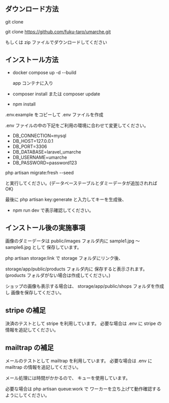 ## ダウンロード方法

git clone

git clone https://github.com/fuku-taro/umarche.git

もしくは zip ファイルでダウンロードしてください

## インストール方法

- docker compose up -d --build
  
  app コンテナに入り
- composer install または composer update
- npm install

.env.example をコピーして .env ファイルを作成

.env ファイルの中の下記をご利用の環境に合わせて変更してください。

- DB_CONNECTION=mysql
- DB_HOST=127.0.0.1
- DB_PORT=3306
- DB_DATABASE=laravel_umarche
- DB_USERNAME=umarche
- DB_PASSWORD=password123

php artisan migrate:fresh --seed

と実行してください。(データベーステーブルとダミーデータが追加されれば OK)

最後に
php artisan key:generate
と入力してキーを生成後、

- npm run dev
  で表示確認してください。

## インストール後の実施事項

画像のダミーデータは
public/images フォルダ内に
sample1.jpg 〜 sample6.jpg として
保存しています。

php artisan storage:link で
storage フォルダにリンク後、

storage/app/public/products フォルダ内に
保存すると表示されます。
(products フォルダがない場合は作成してください。)

ショップの画像も表示する場合は、
storage/app/public/shops フォルダを作成し
画像を保存してください。

## stripe の補足

決済のテストとして stripe を利用しています。
必要な場合は .env に stripe の情報を追記してください。

## mailtrap の補足

メールのテストとして mailtrap を利用しています。
必要な場合は .env に mailtrap の情報を追記してください。

メール処理には時間がかかるので、
キューを使用しています。

必要な場合は php artisan queue:work で
ワーカーを立ち上げて動作確認するようにしてください。
